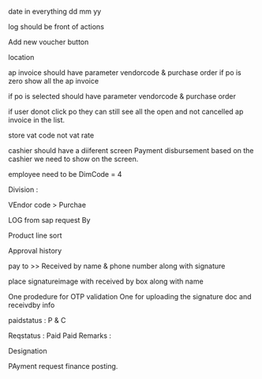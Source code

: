 date in everything
dd mm yy

log should be front of actions

Add new voucher button

location

ap invoice should have parameter vendorcode & purchase order
if po is zero show all the ap invoice

if po is selected should have parameter vendorcode & purchase order

if user donot click po they can still see all the open and not cancelled ap invoice in the list.

store vat code not vat rate

cashier should have a diiferent screen
Payment disbursement
based on the cashier we need to show on the screen.

employee need to be DimCode = 4

Division :

VEndor code > Purchae

LOG from sap request By

Product line sort

Approval history

pay to >> Received by name & phone number along with signature

place signatureimage with received by box along with name

One prodedure for OTP validation
One for uploading the signature doc and receivdby info

paidstatus : P & C

Reqstatus : Paid
Paid Remarks :

Designation

PAyment request finance posting.
